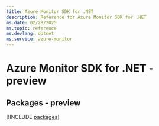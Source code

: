 ```yaml
---
title: Azure Monitor SDK for .NET
description: Reference for Azure Monitor SDK for .NET
ms.date: 02/28/2025
ms.topic: reference
ms.devlang: dotnet
ms.service: azure-monitor
---
```

# Azure Monitor SDK for .NET - preview
## Packages - preview
[!INCLUDE [packages](monitor-index.md)]